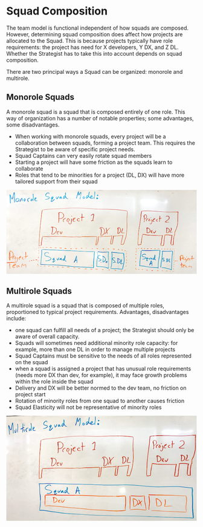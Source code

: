 Squad Composition
=================

The team model is functional independent of how squads are composed. However, determining squad composition does affect how projects are allocated to the Squad. This is because projects typically have role requirements: the project has need for X developers, Y DX, and Z DL. Whether the Strategist has to take this into account depends on squad composition.

There are two principal ways a Squad can be organized: monorole and multirole.

Monorole Squads
---------------

A monorole squad is a squad that is composed entirely of one role. This way of organization has a number of notable properties; some advantages, some disadvantages.

 - When working with monorole squads, every project will be a collaboration between squads, forming a project team. This requires the Strategist to be aware of specific project needs.
 - Squad Captains can very easily rotate squad members
 - Starting a project will have some friction as the squads learn to collaborate
 - Roles that tend to be minorities for a project (DL, DX) will have more tailored support from their squad

![Monorole Figure 1](MonoroleFig1.png)

Multirole Squads
----------------

A multirole squad is a squad that is composed of multiple roles, proportioned to typical project requirements. Advantages, disadvantages include:

 - one squad can fulfill all needs of a project; the Strategist should only be aware of overall capacity.
 - Squads will sometimes need additional minority role capacity: for example, more than one DL in order to manage multiple projects
 - Squad Captains must be sensitive to the needs of all roles represented on the squad
 - when a squad is assigned a project that has unusual role requirements (needs more DX than dev, for example), it may face growth problems within the role inside the squad
 - Delivery and DX will be better normed to the dev team, no friction on project start
 - Rotation of minority roles from one squad to another causes friction
 - Squad Elasticity will not be representative of minority roles
 
 ![Multirole Figure 1](MultiroleFig1.png)